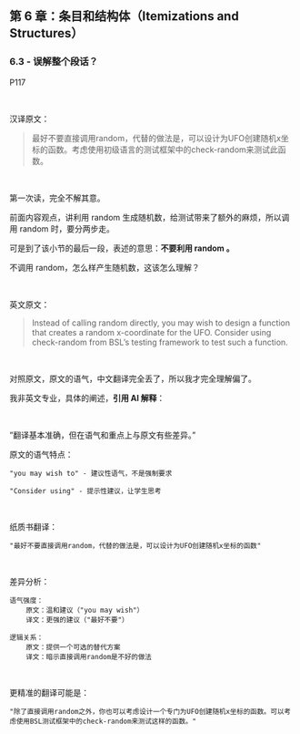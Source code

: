 ## 第 6 章：条目和结构体（Itemizations and Structures）

### 6.3 - 误解整个段话？

P117

<br>

汉译原文：

>最好不要直接调用random，代替的做法是，可以设计为UFO创建随机x坐标的函数。考虑使用初级语言的测试框架中的check-random来测试此函数。

<br>

第一次读，完全不解其意。

前面内容观点，讲利用 random 生成随机数，给测试带来了额外的麻烦，所以调用 random 时，要分两步走。

可是到了该小节的最后一段，表述的意思：**不要利用 random 。**

不调用 random，怎么样产生随机数，这该怎么理解？

<br>

英文原文：
>Instead of calling random directly, you may wish to design a function that creates a random x-coordinate for the UFO. Consider using check-random from BSL’s testing framework to test such a function.

<br>

对照原文，原文的语气，中文翻译完全丢了，所以我才完全理解偏了。

我非英文专业，具体的阐述，**引用 AI 解释**：

<br>

”翻译基本准确，但在语气和重点上与原文有些差异。”

原文的语气特点：

    "you may wish to" - 建议性语气，不是强制要求

    "Consider using" - 提示性建议，让学生思考

<br>

纸质书翻译：

    "最好不要直接调用random，代替的做法是，可以设计为UFO创建随机x坐标的函数"

<br>

差异分析：

    语气强度：
        原文：温和建议（"you may wish"）
        译文：更强的建议（"最好不要"）

    逻辑关系：
        原文：提供一个可选的替代方案
        译文：暗示直接调用random是不好的做法

<br>

更精准的翻译可能是：

    "除了直接调用random之外，你也可以考虑设计一个专门为UFO创建随机x坐标的函数。可以考虑使用BSL测试框架中的check-random来测试这样的函数。"
